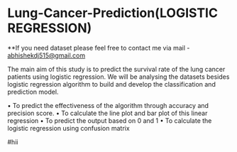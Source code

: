 # Lung-Cancer-Prediction(LOGISTIC REGRESSION)

**If you need dataset please feel free to contact me via mail - abhishekdj515@gmail.com

The main aim of this study is to predict the survival rate of the lung cancer patients using logistic regression. We will be analysing the datasets besides logistic regression algorithm to build and develop the classification and prediction model.


•	To predict the effectiveness of the algorithm through accuracy and precision score.
•	To calculate the line plot and bar plot of this linear regression
•	To predict the output based on 0 and 1
•	To calculate the logistic regression using confusion matrix


#hii

